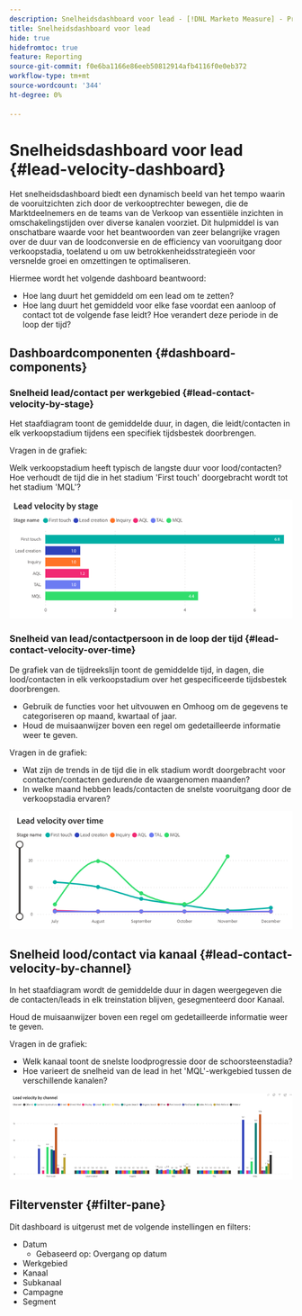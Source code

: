 ```yaml
---
description: Snelheidsdashboard voor lead - [!DNL Marketo Measure] - Product
title: Snelheidsdashboard voor lead
hide: true
hidefromtoc: true
feature: Reporting
source-git-commit: f0e6ba1166e86eeb50812914afb4116f0e0eb372
workflow-type: tm+mt
source-wordcount: '344'
ht-degree: 0%

---
```


# Snelheidsdashboard voor lead {#lead-velocity-dashboard}

Het snelheidsdashboard biedt een dynamisch beeld van het tempo waarin de vooruitzichten zich door de verkooptrechter bewegen, die de Marktdeelnemers en de teams van de Verkoop van essentiële inzichten in omschakelingstijden over diverse kanalen voorziet. Dit hulpmiddel is van onschatbare waarde voor het beantwoorden van zeer belangrijke vragen over de duur van de loodconversie en de efficiency van vooruitgang door verkoopstadia, toelatend u om uw betrokkenheidsstrategieën voor versnelde groei en omzettingen te optimaliseren.

Hiermee wordt het volgende dashboard beantwoord:

* Hoe lang duurt het gemiddeld om een lead om te zetten?
* Hoe lang duurt het gemiddeld voor elke fase voordat een aanloop of contact tot de volgende fase leidt? Hoe verandert deze periode in de loop der tijd?

## Dashboardcomponenten {#dashboard-components}

### Snelheid lead/contact per werkgebied {#lead-contact-velocity-by-stage}

Het staafdiagram toont de gemiddelde duur, in dagen, die leidt/contacten in elk verkoopstadium tijdens een specifiek tijdsbestek doorbrengen.

Vragen in de grafiek:

Welk verkoopstadium heeft typisch de langste duur voor lood/contacten?
Hoe verhoudt de tijd die in het stadium &#39;First touch&#39; doorgebracht wordt tot het stadium &#39;MQL&#39;?

![](assets/lead-velocity-dashboard-1.png)

### Snelheid van lead/contactpersoon in de loop der tijd {#lead-contact-velocity-over-time}

De grafiek van de tijdreekslijn toont de gemiddelde tijd, in dagen, die lood/contacten in elk verkoopstadium over het gespecificeerde tijdsbestek doorbrengen.

* Gebruik de functies voor het uitvouwen en Omhoog om de gegevens te categoriseren op maand, kwartaal of jaar.
* Houd de muisaanwijzer boven een regel om gedetailleerde informatie weer te geven.

Vragen in de grafiek:

* Wat zijn de trends in de tijd die in elk stadium wordt doorgebracht voor contacten/contacten gedurende de waargenomen maanden?
* In welke maand hebben leads/contacten de snelste vooruitgang door de verkoopstadia ervaren?

![](assets/lead-velocity-dashboard-2.png)

## Snelheid lood/contact via kanaal {#lead-contact-velocity-by-channel}

In het staafdiagram wordt de gemiddelde duur in dagen weergegeven die de contacten/leads in elk treinstation blijven, gesegmenteerd door Kanaal.

Houd de muisaanwijzer boven een regel om gedetailleerde informatie weer te geven.

Vragen in de grafiek:

* Welk kanaal toont de snelste loodprogressie door de schoorsteenstadia?
* Hoe varieert de snelheid van de lead in het &#39;MQL&#39;-werkgebied tussen de verschillende kanalen?

![](assets/lead-velocity-dashboard-3.png)

## Filtervenster {#filter-pane}

Dit dashboard is uitgerust met de volgende instellingen en filters:

* Datum
   * Gebaseerd op: Overgang op datum
* Werkgebied
* Kanaal
* Subkanaal
* Campagne
* Segment
